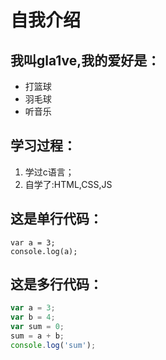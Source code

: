 # 自我介绍

## 我叫gla1ve,我的爱好是：
* 打篮球
* 羽毛球
* 听音乐

## 学习过程：
1. 学过c语言；
2. 自学了:HTML,CSS,JS
## 这是单行代码：
    var a = 3;
    console.log(a);

## 这是多行代码：
```javascript
var a = 3;
var b = 4;
var sum = 0;
sum = a + b;
console.log('sum');
```
